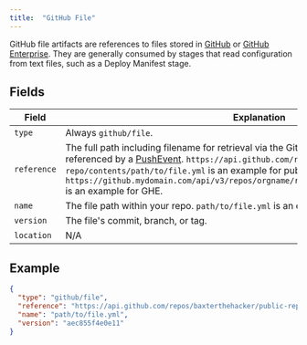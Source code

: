 ```yaml
---
title:  "GitHub File"
---
```


GitHub file artifacts are references to files stored in
[GitHub](https://github.com) or [GitHub
Enterprise](https://enterprise.github.com/home). They are generally consumed
by stages that read configuration from text files, such as a Deploy Manifest
stage.

## Fields

| Field | Explanation |
|-|-----------|
| `type` | Always `github/file`. |
| `reference` |  The full path including filename for retrieval via the GitHub API. This is the `contents_url` as referenced by a [PushEvent](https://developer.github.com/v3/activity/events/types/#pushevent). `https://api.github.com/repos/baxterthehacker/public-repo/contents/path/to/file.yml` is an example for public GitHub. `https://github.mydomain.com/api/v3/repos/orgname/reponame/contents/path/to/file.yml` is an example for GHE. |
| `name` | The file path within your repo. `path/to/file.yml` is an example. |
| `version` | The file's commit, branch, or tag. |
| `location` | N/A |

## Example

```json
{
  "type": "github/file",
  "reference": "https://api.github.com/repos/baxterthehacker/public-repo/contents/path/to/file.yml",
  "name": "path/to/file.yml",
  "version": "aec855f4e0e11"
}
```
